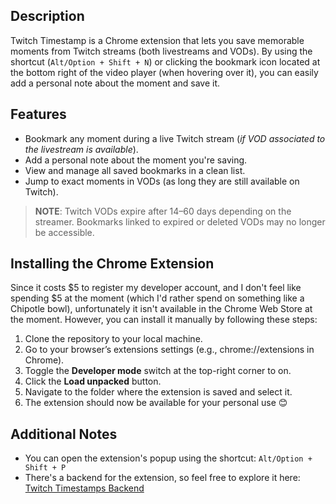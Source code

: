 ## Description

Twitch Timestamp is a Chrome extension that lets you save memorable moments from Twitch streams (both livestreams and VODs). By using the shortcut (`Alt/Option + Shift + N`) or clicking the bookmark icon located at the bottom right of the video player (when hovering over it), you can easily add a personal note about the moment and save it.

## Features

- Bookmark any moment during a live Twitch stream (_if VOD associated to the livestream is available_).
- Add a personal note about the moment you're saving.
- View and manage all saved bookmarks in a clean list.
- Jump to exact moments in VODs (as long they are still available on Twitch).

> **NOTE**: Twitch VODs expire after 14–60 days depending on the streamer. Bookmarks linked to expired or deleted VODs may no longer be accessible.

## Installing the Chrome Extension

Since it costs $5 to register my developer account, and I don't feel like spending $5 at the moment (which I'd rather spend on something like a Chipotle bowl), unfortunately it isn't available in the Chrome Web Store at the moment. However, you can install it manually by following these steps:

1. Clone the repository to your local machine.
2. Go to your browser’s extensions settings (e.g., chrome://extensions in Chrome).
3. Toggle the **Developer mode** switch at the top-right corner to on.
4. Click the **Load unpacked** button.
5. Navigate to the folder where the extension is saved and select it.
6. The extension should now be available for your personal use 😊

## Additional Notes

- You can open the extension's popup using the shortcut: `Alt/Option + Shift + P`
- There's a backend for the extension, so feel free to explore it here: [Twitch Timestamps Backend](https://github.com/YonkoOm/twitch-timestamps-backend)
